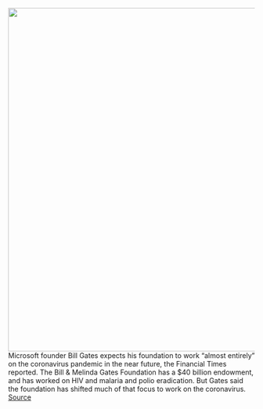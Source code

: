 <img src='https://cdn.vox-cdn.com/thumbor/46zOrd4Y3KdDZTpcCw-ihW1zS2c=/0x0:4500x3004/1200x800/filters:focal(1578x1060:2298x1780)/cdn.vox-cdn.com/uploads/chorus_image/image/66712100/Gates_Unit_00120_RC.0.jpg' width='700px' /><br/>
Microsoft founder Bill Gates expects his foundation to work “almost entirely” on the coronavirus pandemic in the near future, the Financial Times reported. The Bill & Melinda Gates Foundation has a $40 billion endowment, and has worked on HIV and malaria and polio eradication. But Gates said the foundation has shifted much of that focus to work on the coronavirus.
<a href='https://www.theverge.com/2020/4/26/21237482/coronavirus-pandemic-gates-foundation-microsoft'> Source <a/>